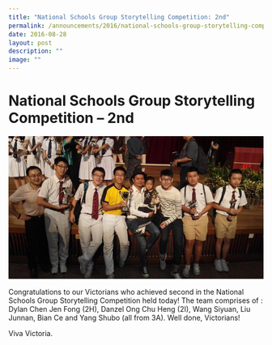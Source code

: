 ```yaml
---
title: "National Schools Group Storytelling Competition: 2nd"
permalink: /announcements/2016/national-schools-group-storytelling-competition-2nd/
date: 2016-08-28
layout: post
description: ""
image: ""
---
```

# **National Schools Group Storytelling Competition – 2nd**

![](/images/01-2-1.jpg)

Congratulations to our Victorians who achieved second in the National Schools Group Storytelling Competition held today! The team comprises of : Dylan Chen Jen Fong (2H), Danzel Ong Chu Heng (2I), Wang Siyuan, Liu Junnan, Bian Ce and Yang Shubo (all from 3A). Well done, Victorians!

Viva Victoria.